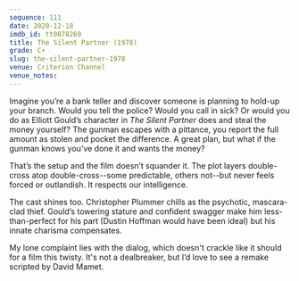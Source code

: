 ```yaml
---
sequence: 111
date: 2020-12-18
imdb_id: tt0078269
title: The Silent Partner (1978)
grade: C+
slug: the-silent-partner-1978
venue: Criterion Channel
venue_notes:
---
```


Imagine you’re a bank teller and discover someone is planning to hold-up your branch. Would you tell the police? Would you call in sick? Or would you do as Elliott Gould’s character in _The Silent Partner_ does and steal the money yourself? The gunman escapes with a pittance, you report the full amount as stolen and pocket the difference. A great plan, but what if the gunman knows you’ve done it and wants the money?

<!-- end -->

That’s the setup and the film doesn’t squander it. The plot layers double-cross atop double-cross--some predictable, others not--but never feels forced or outlandish. It respects our intelligence.

The cast shines too. Christopher Plummer chills as the psychotic, mascara-clad thief. Gould’s towering stature and confident swagger make him less-than-perfect for his part (Dustin Hoffman would have been ideal) but his innate charisma compensates.

My lone complaint lies with the dialog, which doesn't crackle like it should for a film this twisty. It's not a dealbreaker, but I’d love to see a remake scripted by David Mamet.
